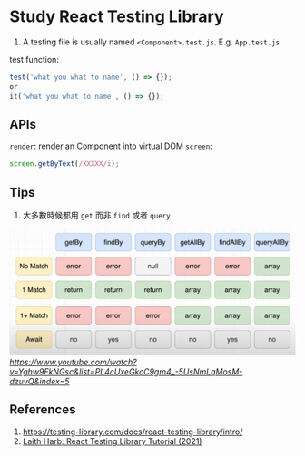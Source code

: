 # Study React Testing Library

1. A testing file is usually named `<Component>.test.js`. E.g. `App.test.js`

test function:

```javascript
test('what you what to name', () => {});
or
it('what you what to name', () => {});
```

## APIs

`render`: render an Component into virtual DOM
`screen`: 

```javascript
screen.getByText(/XXXXX/i);
```

## Tips

1. 大多數時候都用 `get` 而非 `find` 或者 `query`

![Get vs. Find vs. Query](./images/GetFindQuery.png)
*https://www.youtube.com/watch?v=Yghw9FkNGsc&list=PL4cUxeGkcC9gm4_-5UsNmLqMosM-dzuvQ&index=5*

## References

1. https://testing-library.com/docs/react-testing-library/intro/
2. [Laith Harb; React Testing Library Tutorial (2021)](https://www.youtube.com/playlist?list=PL4cUxeGkcC9gm4_-5UsNmLqMosM-dzuvQ)
